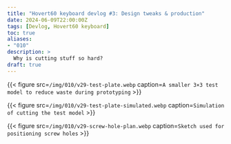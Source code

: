 ```yaml
---
title: "Hovert60 keyboard devlog #3: Design tweaks & production"
date: 2024-06-09T22:00:00Z
tags: [Devlog, Hovert60 keyboard]
toc: true
aliases:
- "010"
description: >
  Why is cutting stuff so hard?
draft: true
---
```


{{< figure src=`/img/010/v29-test-plate.webp` caption=`A smaller 3×3 test model to reduce waste during prototyping` >}}

{{< figure src=`/img/010/v29-test-plate-simulated.webp` caption=`Simulation of cutting the test model` >}}

{{< figure src=`/img/010/v29-screw-hole-plan.webp` caption=`Sketch used for positioning screw holes` >}}

